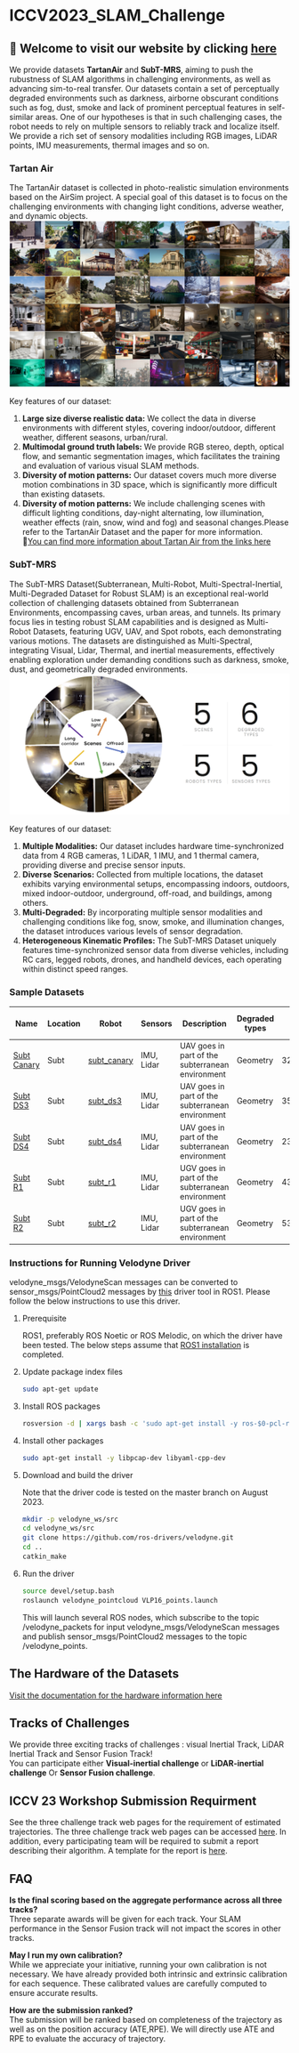 # ICCV2023_SLAM_Challenge
## 🥳 Welcome to visit our website by clicking [here](https://superodometry.com/datasets)  


We provide datasets __TartanAir__ and __SubT-MRS__, aiming to push the rubustness of SLAM algorithms in challenging environments, as well as advancing sim-to-real transfer. Our datasets contain a set of perceptually degraded environments such as darkness, airborne obscurant conditions such as fog, dust, smoke and lack of prominent perceptual features in self-similar areas. One of our hypotheses is that in such challenging cases, the robot needs to rely on multiple sensors to reliably track and localize itself. We provide a rich set of sensory modalities including RGB images, LiDAR points, IMU measurements, thermal images and so on.

### Tartan Air
The TartanAir dataset is collected in photo-realistic simulation environments based on the AirSim project. A special goal of this dataset is to focus on the challenging environments with changing light conditions, adverse weather, and dynamic objects. 
![](Figures/TartanAir.png)


Key features of our dataset:
1. __Large size diverse realistic data:__ We collect the data in diverse environments with different styles, covering indoor/outdoor, different weather, different seasons, urban/rural.
2. __Multimodal ground truth labels:__ We provide RGB stereo, depth, optical flow, and semantic segmentation images, which facilitates the training and evaluation of various visual SLAM methods.
3. __Diversity of motion patterns:__ Our dataset covers much more diverse motion combinations in 3D space, which is significantly more difficult than existing datasets.
4. __Diversity of motion patterns:__ We include challenging scenes with difficult lighting conditions, day-night alternating, low illumination, weather effects (rain, snow, wind and fog) and seasonal changes.Please refer to the TartanAir Dataset and the paper for more information.  
🎈[You can find more information about Tartan Air from the links here](http://theairlab.org/tartanair-dataset/)

### SubT-MRS
The SubT-MRS Dataset(Subterranean, Multi-Robot, Multi-Spectral-Inertial, Multi-Degraded Dataset for Robust SLAM) is an exceptional real-world collection of challenging datasets obtained from Subterranean Environments, encompassing caves, urban areas, and tunnels. Its primary focus lies in testing robust SLAM capabilities and is designed as Multi-Robot Datasets, featuring UGV, UAV, and Spot robots, each demonstrating various motions. The datasets are distinguished as Multi-Spectral, integrating Visual, Lidar, Thermal, and inertial measurements, effectively enabling exploration under demanding conditions such as darkness, smoke, dust, and geometrically degraded environments.  
![](Figures/SubT-MRSdatasets.jpg)


Key features of our dataset:
1. __Multiple Modalities:__ Our dataset includes hardware time-synchronized data from 4 RGB cameras, 1 LiDAR, 1 IMU, and 1 thermal camera, providing diverse and precise sensor inputs.
2. __Diverse Scenarios:__ Collected from multiple locations, the dataset exhibits varying environmental setups, encompassing indoors, outdoors, mixed indoor-outdoor, underground, off-road, and buildings, among others.
3. __Multi-Degraded:__ By incorporating multiple sensor modalities and challenging conditions like fog, snow, smoke, and illumination changes, the dataset introduces various levels of sensor degradation.
4. __Heterogeneous Kinematic Profiles:__ The SubT-MRS Dataset uniquely features time-synchronized sensor data from diverse vehicles, including RC cars, legged robots, drones, and handheld devices, each operating within distinct speed ranges.

### Sample Datasets

|Name|	Location|	Robot	|Sensors	|Description|	Degraded types	|Length|	Return to origin|	Size|	
|--|--|--|--|--|--|--|--|--|
|[Subt Canary](https://drive.google.com/drive/folders/12kpnMUsL3Kw7x90mHkyjuQ7ee4Cgp97B)|	Subt	|[subt_canary](https://drive.google.com/drive/folders/15kvOu8hSO19EVmOnZedqW5dvHnDec4Pc)|IMU, Lidar	|UAV goes in part of the subterranean environment |Geometry	|329m(591.3s)	|No	|811.2MB	|
|[Subt DS3](https://drive.google.com/drive/folders/1zsc9Byj0T8ZAicyGYvEaOOV4XEYSe6cY)|Subt|	[subt_ds3](https://drive.google.com/drive/folders/15kvOu8hSO19EVmOnZedqW5dvHnDec4Pc)|IMU, Lidar	|UAV goes in part of the subterranean environment|	Geometry|	350.6m(607.42s)|	No	|576.4MB	|
|[Subt DS4](https://drive.google.com/drive/folders/1uV94594BOcAQRlJh1ysXO6Ylf7OE2o0I)|Subt|	[subt_ds4](https://drive.google.com/drive/folders/1a560NPg1fG1gJMKXrZFpE_y6JBnorFBG)|IMU, Lidar|	UAV goes in part of the subterranean environment|	Geometry|	238m(484.7s)	|No	|308.3MB	|
|[Subt R1](https://drive.google.com/drive/folders/147tp3dgOAgNJyJsssugvmhdD9zbJLocq)|Subt|	[subt_r1](https://drive.google.com/drive/folders/1ZZ0JZTaiP59DsvJ87jxwBzQhy2L3HHaX)|IMU, Lidar|	UGV goes in part of the subterranean environment|	Geometry|	436.4m(600s)	|No	|2.11GB	|
|[Subt R2](https://drive.google.com/drive/folders/11QR9-9B1hunCFDRbl7eBe7Xjb4RhSopL)|Subt|	[subt_r2](https://drive.google.com/drive/folders/1bXSb3aQN7QmzPc8QfiTTmUihXBRgn7jA)|IMU, Lidar	|UGV goes in part of the subterranean environment|	Geometry|	536m(1909s)	|No	|1.96GB	

### Instructions for Running Velodyne Driver
velodyne_msgs/VelodyneScan messages can be converted to sensor_msgs/PointCloud2 messages by [this](https://github.com/ros-drivers/velodyne.git) driver tool in ROS1. Please follow the below instructions to use this driver.

1. Prerequisite

    ROS1, preferably ROS Noetic or ROS Melodic, on which the driver have been tested. The below steps assume that [ROS1 installation](http://wiki.ros.org/Installation/Ubuntu) is completed.

2. Update package index files
    ```bash
    sudo apt-get update
    ```
3. Install ROS packages
    ```bash
    rosversion -d | xargs bash -c 'sudo apt-get install -y ros-$0-pcl-ros ros-$0-roslint ros-$0-diagnostic-updater ros-$0-angles'
    ```
4. Install other packages
    ```bash
    sudo apt-get install -y libpcap-dev libyaml-cpp-dev
    ```
5. Download and build the driver

    Note that the driver code is tested on the master branch on August 2023.
    ```bash
    mkdir -p velodyne_ws/src
    cd velodyne_ws/src
    git clone https://github.com/ros-drivers/velodyne.git
    cd ..
    catkin_make
    ```
6. Run the driver
    ```bash
    source devel/setup.bash
    roslaunch velodyne_pointcloud VLP16_points.launch
    ```
    This will launch several ROS nodes, which subscribe to the topic /velodyne_packets for input velodyne_msgs/VelodyneScan messages and publish sensor_msgs/PointCloud2 messages to the topic /velodyne_points.

## The Hardware of the Datasets
[Visit the documentation for the hardware information here](Hardware_Information.md)


## Tracks of Challenges  
We provide three exciting tracks of challenges : visual Inertial Track, LiDAR Inertial Track and Sensor Fusion Track!  
You can participate either __Visual-inertial challenge__  or __LiDAR-inertial challenge__ Or __Sensor Fusion challenge__.  


## ICCV 23 Workshop Submission Requirment
See the three challenge track web pages for the requirement of estimated trajectories. The three challenge track web pages can be accessed [here](https://superodometry.com/datasets). In addition, every participating team will be required to submit a report describing their algorithm. A template for the report is [here](https://superodometry.com/Report/ICCV_Report_Template.zip).  

## FAQ
__Is the final scoring based on the aggregate performance across all three tracks?__  
Three separate awards will be given for each track. Your SLAM performance in the Sensor Fusion track will not impact the scores in other tracks.  

__May I run my own calibration?__  
While we appreciate your initiative, running your own calibration is not necessary. We have already provided both intrinsic and extrinsic calibration for each sequence. These calibrated values are carefully computed to ensure accurate results. 

__How are the submission ranked?__  
The submission will be ranked based on completeness of the trajectory as well as on the position accuracy (ATE,RPE).
We will directly use ATE and RPE to evaluate the accuracy of trajectory.  

